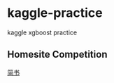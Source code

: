 # kaggle-practice
kaggle xgboost practice
## Homesite Competition
 [简书](http://www.jianshu.com/p/5709fa18cdb4 "悬停显示")
